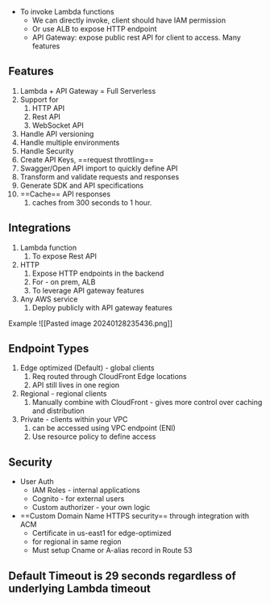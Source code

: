 - To invoke Lambda functions 
	- We can directly invoke, client should have IAM permission 
	- Or use ALB to expose HTTP endpoint
	- API Gateway: expose public rest API for client to access. Many features

## Features
1. Lambda + API Gateway = Full Serverless
2. Support for
	1. HTTP API 
	2. Rest API 
	3. WebSocket API
3. Handle API versioning 
4. Handle multiple environments 
5. Handle Security 
6. Create API Keys, ==request throttling== 
7. Swagger/Open API import to quickly define API 
8. Transform and validate requests and responses 
9. Generate SDK and API specifications 
10. ==Cache== API responses 
	1. caches from 300 seconds to 1 hour.

## Integrations 
1. Lambda function 
	1. To expose Rest API
2. HTTP
	1. Expose HTTP endpoints in the backend 
	2. For - on prem, ALB 
	3. To leverage API gateway features
3. Any AWS service 
	1. Deploy publicly with API gateway features

Example 
![[Pasted image 20240128235436.png]]

## Endpoint Types 
1. Edge optimized (Default) - global clients 
	1. Req routed through CloudFront Edge locations 
	2. API still lives in one region 
2. Regional - regional clients
	1. Manually combine with CloudFront - gives more control over caching and distribution
3. Private - clients within your VPC 
	1. can be accessed using VPC endpoint (ENI)
	2. Use resource policy to define access

## Security 
- User Auth
	- IAM Roles - internal applications
	- Cognito - for external users
	- Custom authorizer - your own logic
- ==Custom Domain Name HTTPS security== through integration with ACM 
	- Certificate in us-east1 for edge-optimized 
	- for regional in same region 
	- Must setup Cname or A-alias record in Route 53

## Default Timeout is 29 seconds regardless of underlying Lambda timeout